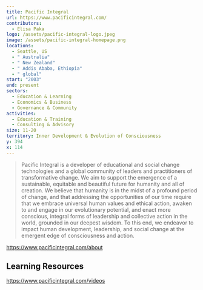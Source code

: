 ```yaml
---
title: Pacific Integral
url: https://www.pacificintegral.com/
contributors:
  - Elisa Paka
logo: /assets/pacific-integral-logo.jpeg
image: /assets/pacific-integral-homepage.png
locations:
  - Seattle, US
  - " Australia"
  - " New Zealand"
  - " Addis Ababa, Ethiopia"
  - " global"
start: "2003"
end: present
sectors:
  - Education & Learning
  - Economics & Business
  - Governance & Community
activities:
  - Education & Training
  - Consulting & Advisory
size: 11-20
territory: Inner Development & Evolution of Consciousness
y: 394
x: 114
---
```

> Pacific Integral is a developer of educational and social change technologies and a global community of leaders and practitioners of transformative change. We aim to support the emergence of a sustainable, equitable and beautiful future for humanity and all of creation. We believe that humanity is in the midst of a profound period of change, and that addressing the opportunities of our time require that we embrace universal human values and ethical action, awaken to and engage in our evolutionary potential, and enact more conscious, integral forms of leadership and collective action in the world, grounded in our deepest wisdom. To this end, we endeavor to impact human development, leadership, and social change at the emergent edge of consciousness and action.

 https://www.pacificintegral.com/about

## Learning Resources

https://www.pacificintegral.com/videos

